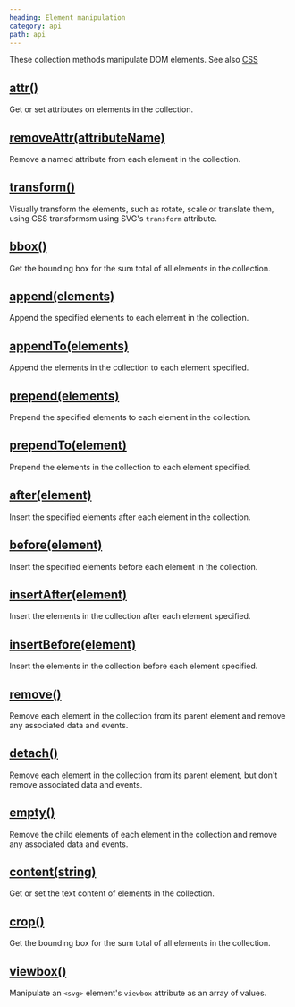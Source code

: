 ```yaml
---
heading: Element manipulation
category: api
path: api
---
```

These collection methods manipulate DOM elements. See also [CSS](/api/#CSS)


## [attr()](/api/attr/)

Get or set attributes on elements in the collection.


## [removeAttr(attributeName)](/api/removeAttr/)

Remove a named attribute from each element in the collection.


## [transform()](/api/transform/)

Visually transform the elements, such as rotate, scale or translate them, using CSS transformsm using SVG's `transform` attribute.


## [bbox()](/api/bbox/)

Get the bounding box for the sum total of all elements in the collection.


## [append(elements)](/api/append/)

Append the specified elements to each element in the collection.


## [appendTo(elements)](/api/appendTo/)

Append the elements in the collection to each element specified.


## [prepend(elements)](/api/prepend/)

Prepend the specified elements to each element in the collection.


## [prependTo(element)](/api/prependTo/)

Prepend the elements in the collection to each element specified.


## [after(element)](/api/after/)

Insert the specified elements after each element in the collection.


## [before(element)](/api/before/)

Insert the specified elements before each element in the collection.


## [insertAfter(element)](/api/insertAfter/)

Insert the elements in the collection after each element specified.


## [insertBefore(element)](/api/insertBefore/)

Insert the elements in the collection before each element specified.


## [remove()](/api/remove/)

Remove each element in the collection from its parent element and remove any associated data and events.


## [detach()](/api/detach/)

Remove each element in the collection from its parent element, but don't remove associated data and events.


## [empty()](/api/empty/)

Remove the child elements of each element in the collection and remove any associated data and events.


## [content(string)](/api/content/)

Get or set the text content of elements in the collection.


## [crop()](/api/crop/)

Get the bounding box for the sum total of all elements in the collection.

## [viewbox()](/api/viewbox/)

Manipulate an `<svg>` element's `viewbox` attribute as an array of values.
